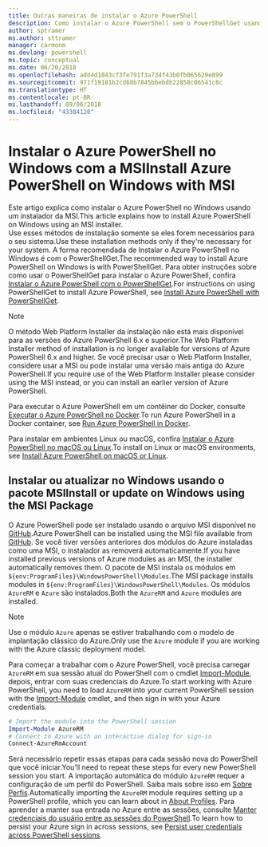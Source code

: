 ```yaml
---
title: Outras maneiras de instalar o Azure PowerShell
description: Como instalar o Azure PowerShell sem o PowerShellGet usando uma MSI
author: sptramer
ms.author: sttramer
manager: carmonm
ms.devlang: powershell
ms.topic: conceptual
ms.date: 06/20/2018
ms.openlocfilehash: add4d1843cf3fe791f3a734f43b0fb065629e899
ms.sourcegitcommit: 971f19181b2cd68b7845bbebdb22858c06541c8c
ms.translationtype: HT
ms.contentlocale: pt-BR
ms.lasthandoff: 09/06/2018
ms.locfileid: "43384120"
---
```

# <a name="install-azure-powershell-on-windows-with-msi"></a><span data-ttu-id="1e4eb-103">Instalar o Azure PowerShell no Windows com a MSI</span><span class="sxs-lookup"><span data-stu-id="1e4eb-103">Install Azure PowerShell on Windows with MSI</span></span>

<span data-ttu-id="1e4eb-104">Este artigo explica como instalar o Azure PowerShell no Windows usando um instalador da MSI.</span><span class="sxs-lookup"><span data-stu-id="1e4eb-104">This article explains how to install Azure PowerShell on Windows using an MSI installer.</span></span>  
<span data-ttu-id="1e4eb-105">Use esses métodos de instalação somente se eles forem necessários para o seu sistema.</span><span class="sxs-lookup"><span data-stu-id="1e4eb-105">Use these installation methods only if they're necessary for your system.</span></span> <span data-ttu-id="1e4eb-106">A forma recomendada de Instalar o Azure PowerShell no Windows é com o PowerShellGet.</span><span class="sxs-lookup"><span data-stu-id="1e4eb-106">The recommended way to install Azure PowerShell on Windows is with PowerShellGet.</span></span> <span data-ttu-id="1e4eb-107">Para obter instruções sobre como usar o PowerShellGet para instalar o Azure PowerShell, confira [Instalar o Azure PowerShell com o PowerShellGet](install-azurerm-ps.md).</span><span class="sxs-lookup"><span data-stu-id="1e4eb-107">For instructions on using PowerShellGet to install Azure PowerShell, see [Install Azure PowerShell with PowerShellGet](install-azurerm-ps.md).</span></span>

> [!NOTE]
> <span data-ttu-id="1e4eb-108">O método Web Platform Installer da instalação não está mais disponível para as versões do Azure PowerShell 6.x e superior.</span><span class="sxs-lookup"><span data-stu-id="1e4eb-108">The Web Platform Installer method of installation is no longer available for versions of Azure PowerShell 6.x and higher.</span></span> <span data-ttu-id="1e4eb-109">Se você precisar usar o Web Platform Installer, considere usar a MSI ou pode instalar uma versão mais antiga do Azure PowerShell.</span><span class="sxs-lookup"><span data-stu-id="1e4eb-109">If you require use of the Web Platform Installer please consider using the MSI instead, or you can install an earlier version of Azure PowerShell.</span></span>

<span data-ttu-id="1e4eb-110">Para executar o Azure PowerShell em um contêiner do Docker, consulte [Executar o Azure PowerShell no Docker](azurerm-ps-in-docker.md).</span><span class="sxs-lookup"><span data-stu-id="1e4eb-110">To run Azure PowerShell in a Docker container, see [Run Azure PowerShell in Docker](azurerm-ps-in-docker.md).</span></span>

<span data-ttu-id="1e4eb-111">Para instalar em ambientes Linux ou macOS, confira [Instalar o Azure PowerShell no macOS ou Linux](install-azurermps-maclinux.md).</span><span class="sxs-lookup"><span data-stu-id="1e4eb-111">To install on Linux or macOS environments, see [Install Azure PowerShell on macOS or Linux](install-azurermps-maclinux.md).</span></span>

## <a name="install-or-update-on-windows-using-the-msi-package"></a><span data-ttu-id="1e4eb-112">Instalar ou atualizar no Windows usando o pacote MSI</span><span class="sxs-lookup"><span data-stu-id="1e4eb-112">Install or update on Windows using the MSI Package</span></span>

<span data-ttu-id="1e4eb-113">O Azure PowerShell pode ser instalado usando o arquivo MSI disponível no [GitHub](https://github.com/Azure/azure-powershell/releases/latest).</span><span class="sxs-lookup"><span data-stu-id="1e4eb-113">Azure PowerShell can be installed using the MSI file available from [GitHub](https://github.com/Azure/azure-powershell/releases/latest).</span></span> <span data-ttu-id="1e4eb-114">Se você tiver versões anteriores dos módulos do Azure instaladas como uma MSI, o instalador as removerá automaticamente.</span><span class="sxs-lookup"><span data-stu-id="1e4eb-114">If you have installed previous versions of Azure modules as an MSI, the installer automatically removes them.</span></span> <span data-ttu-id="1e4eb-115">O pacote de MSI instala os módulos em `${env:ProgramFiles}\WindowsPowerShell\Modules`.</span><span class="sxs-lookup"><span data-stu-id="1e4eb-115">The MSI package installs modules in `${env:ProgramFiles}\WindowsPowerShell\Modules`.</span></span> <span data-ttu-id="1e4eb-116">Os módulos `AzureRM` e `Azure` são instalados.</span><span class="sxs-lookup"><span data-stu-id="1e4eb-116">Both the `AzureRM` and `Azure` modules are installed.</span></span>

> [!NOTE]
> <span data-ttu-id="1e4eb-117">Use o módulo `Azure` apenas se estiver trabalhando com o modelo de implantação clássico do Azure.</span><span class="sxs-lookup"><span data-stu-id="1e4eb-117">Only use the `Azure` module if you are working with the Azure classic deployment model.</span></span>

<span data-ttu-id="1e4eb-118">Para começar a trabalhar com o Azure PowerShell, você precisa carregar `AzureRM` em sua sessão atual do PowerShell com o cmdlet [Import-Module](/powershell/module/Microsoft.PowerShell.Core/Import-Module), depois, entrar com suas credenciais do Azure.</span><span class="sxs-lookup"><span data-stu-id="1e4eb-118">To start working with Azure PowerShell, you need to load `AzureRM` into your current PowerShell session with the [Import-Module](/powershell/module/Microsoft.PowerShell.Core/Import-Module) cmdlet, and then sign in with your Azure credentials.</span></span>

```powershell
# Import the module into the PowerShell session
Import-Module AzureRM
# Connect to Azure with an interactive dialog for sign-in
Connect-AzureRmAccount
```

<span data-ttu-id="1e4eb-119">Será necessário repetir essas etapas para cada sessão nova do PowerShell que você iniciar.</span><span class="sxs-lookup"><span data-stu-id="1e4eb-119">You'll need to repeat these steps for every new PowerShell session you start.</span></span> <span data-ttu-id="1e4eb-120">A importação automática do módulo `AzureRM` requer a configuração de um perfil do PowerShell. Saiba mais sobre isso em [Sobre Perfis](/powershell/module/microsoft.powershell.core/about/about_profiles).</span><span class="sxs-lookup"><span data-stu-id="1e4eb-120">Automatically importing the `AzureRM` module requires setting up a PowerShell profile, which you can learn about in [About Profiles](/powershell/module/microsoft.powershell.core/about/about_profiles).</span></span>
<span data-ttu-id="1e4eb-121">Para aprender a manter sua entrada no Azure entre as sessões, consulte [Manter credenciais do usuário entre as sessões do PowerShell](context-persistence.md).</span><span class="sxs-lookup"><span data-stu-id="1e4eb-121">To learn how to persist your Azure sign in across sessions, see [Persist user credentials across PowerShell sessions](context-persistence.md).</span></span>